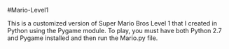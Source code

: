 #Mario-Level1

This is a customized version of Super Mario Bros Level 1 that I created in Python
using the Pygame module. To play, you must have both Python 2.7 and Pygame installed and then 
run the Mario.py file.